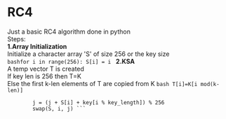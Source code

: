 # RC4
Just a basic RC4 algorithm done in python  
Steps:  
**1.Array Initialization**  
Initialize a character array 'S' of size 256 or the key size  
```bashfor i in range(256): S[i] = i ``` 
**2.KSA**  
A temp vector T is created  
If key len is 256 then T=K  
Else the first k-len elements of T are copied from K  ``bash T[i]=K[i mod(k-len)]``  
```bashfor i in range(256):                
        j = (j + S[i] + key[i % key_length]) % 256                      
        swap(S, i, j) ```                 

